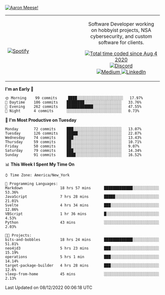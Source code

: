 [![Aaron Meese!](https://user-images.githubusercontent.com/17814535/88975338-a2aabf00-d27f-11ea-963f-8a19608716b4.png)](https://github.com/ajmeese7/readme-ascii "README ASCII")

<!-- Modified from project here: https://github.com/novatorem/novatorem -->
<table width="100%">
  <tr>
  <td width="50%">

&nbsp; <br> [![Spotify](https://ajmeese7.vercel.app/api/spotify)](https://open.spotify.com/user/ajmeese)

  </td>
  <td width="50%">
    <p align="center">
    Software Developer working on hobbyist projects, NSA cybersecurity, and custom software for clients.
    </p>
    <p align="center">
      <a href="https://wakatime.com/@f726891d-3b02-46cd-9b60-e8c59f9e2b14">
        <img src="https://wakatime.com/badge/user/f726891d-3b02-46cd-9b60-e8c59f9e2b14.svg" alt="Total time coded since Aug 4 2020" title="WakaTime" />
      </a>
      <a href="http://link.aaronmeese.com/discord">
        <img src="https://img.shields.io/badge/discord-ajmeese7%234835-369?style=flat-square&logo=discord&logoColor=white&color=purple" alt="Discord" title="Discord">
      </a>
      <br />
      <a href="https://link.aaronmeese.com/medium">
        <img src="https://img.shields.io/badge/medium-ajmeese7-1DB954?style=flat-square&logo=medium&logoColor=white" alt="Medium" title="Medium">
      </a>
      <a href="https://link.aaronmeese.com/linkedin">
        <img src="https://img.shields.io/badge/linkedIn-aaronmeese-1DB954?style=flat-square&logo=linkedin&logoColor=white&color=blue" alt="LinkedIn" title="LinkedIn">
      </a>
    </p>
  </td>

</table>

[//]: <> (The `&nbsp;` is to have Aphelion take up more space)

<!--START_SECTION:waka-->
**I'm an Early 🐤** 

```text
🌞 Morning    99 commits     ████░░░░░░░░░░░░░░░░░░░░░   17.97% 
🌆 Daytime    186 commits    ████████░░░░░░░░░░░░░░░░░   33.76% 
🌃 Evening    262 commits    ████████████░░░░░░░░░░░░░   47.55% 
🌙 Night      4 commits      ░░░░░░░░░░░░░░░░░░░░░░░░░   0.73%

```
📅 **I'm Most Productive on Tuesday** 

```text
Monday       72 commits     ███░░░░░░░░░░░░░░░░░░░░░░   13.07% 
Tuesday      126 commits    █████░░░░░░░░░░░░░░░░░░░░   22.87% 
Wednesday    74 commits     ███░░░░░░░░░░░░░░░░░░░░░░   13.43% 
Thursday     59 commits     ██░░░░░░░░░░░░░░░░░░░░░░░   10.71% 
Friday       50 commits     ██░░░░░░░░░░░░░░░░░░░░░░░   9.07% 
Saturday     79 commits     ███░░░░░░░░░░░░░░░░░░░░░░   14.34% 
Sunday       91 commits     ████░░░░░░░░░░░░░░░░░░░░░   16.52%

```


📊 **This Week I Spent My Time On** 

```text
⌚︎ Time Zone: America/New_York

💬 Programming Languages: 
Markdown                 18 hrs 57 mins      █████████████░░░░░░░░░░░░   53.36% 
JavaScript               7 hrs 28 mins       █████░░░░░░░░░░░░░░░░░░░░   21.01% 
Svelte                   4 hrs 34 mins       ███░░░░░░░░░░░░░░░░░░░░░░   12.86% 
VBScript                 1 hr 36 mins        █░░░░░░░░░░░░░░░░░░░░░░░░   4.53% 
Python                   43 mins             ░░░░░░░░░░░░░░░░░░░░░░░░░   2.03%

🐱‍💻 Projects: 
bits-and-bobbles         18 hrs 24 mins      █████████████░░░░░░░░░░░░   51.81% 
neo4jd3                  5 hrs 23 mins       ███░░░░░░░░░░░░░░░░░░░░░░   15.19% 
operations               5 hrs 1 min         ███░░░░░░░░░░░░░░░░░░░░░░   14.14% 
target-package-builder   4 hrs 28 mins       ███░░░░░░░░░░░░░░░░░░░░░░   12.6% 
sleep-from-home          45 mins             ░░░░░░░░░░░░░░░░░░░░░░░░░   2.13%

```


 Last Updated on 08/12/2022 00:06:18 UTC
<!--END_SECTION:waka-->

